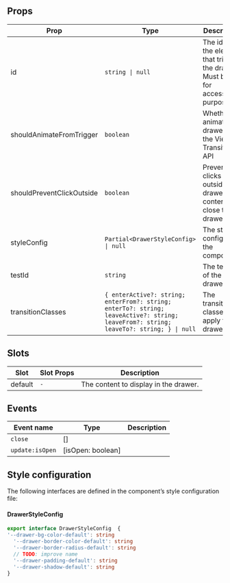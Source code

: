 <!-- This file is automatically generated, do not edit manually. -->

## Props

| Prop | Type | Description | Default |
| ---- | ---- | ----------- | ------- |
| id | `string \| null` | The id of the element that triggers the drawer. Must be set for accessibility purposes. | `null` |
| shouldAnimateFromTrigger | `boolean` | Whether to animate the drawer with the View Transitions API |  |
| shouldPreventClickOutside | `boolean` | Prevent clicks outside the drawer content to close the drawer | `false` |
| styleConfig | `Partial<DrawerStyleConfig> \| null` | The style config of the component. | `null` |
| testId | `string` | The test id of the drawer. |  |
| transitionClasses | `{ enterActive?: string; enterFrom?: string; enterTo?: string; leaveActive?: string; leaveFrom?: string; leaveTo?: string; } \| null` | The transition classes to apply to the drawer | `null` |

## Slots

| Slot | Slot Props | Description |
| --------- | ---- | ----------- |
| default | `-` | The content to display in the drawer. |

## Events

| Event name | Type | Description |
| ---------- | ---- | ----------- |
| `close` | [] |  |
| `update:isOpen` | [isOpen: boolean] |  |

## Style configuration

The following interfaces are defined in the component’s style configuration file:

#### DrawerStyleConfig

```ts
export interface DrawerStyleConfig  {
'--drawer-bg-color-default': string
  '--drawer-border-color-default': string
  '--drawer-border-radius-default': string
  // TODO: improve name
  '--drawer-padding-default': string
  '--drawer-shadow-default': string
}
```
